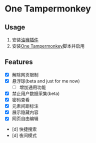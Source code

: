 # One Tampermonkey

## Usage

1. 安装[油猴插件](https://www.tampermonkey.net/)
2. 安装[One Tampermonkey](https://greasyfork.org/scripts/477102-onemonkey/code/OneMonkey.user.js)脚本并启用

## Features

- [x] 解除网页限制
- [x] 悬浮球(beta and just for me now)
  - [ ] 增加通用功能
- [x] 禁止用户数据采集(beta)
- [x] 密码查看
- [x] 元素间距标注
- [x] 展示隐藏内容
- [x] 网页自由编辑
- [d] 快捷搜索
- [d] 夜间模式
